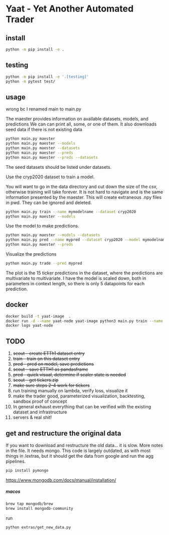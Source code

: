 # Yaat - Yet Another Automated Trader
## install
```sh
python -m pip install -e . 
```

## testing
```sh
python -m pip install -e '.[testing]'
python -m pytest test/ 
```

## usage

wrong bc I renamed main to main.py

The maester provides information on available datasets, models, and predictions
We can can print all, some, or one of them.
It also downloads seed data if there is not existing data
```sh
python main.py maester
python main.py maester --models
python main.py maester --datasets
python main.py maester --preds
python main.py maester --preds --datasets
```

The seed datasets should be listed under datasets.


Use the cryp2020 dataset to train a model.

You will want to go in the data directory and cut down the size of the csv, otherwise training will take forever. It is not hard to navigate and is the same information presented by the maester. This will create extraneous .npy files in pwd. They can be ignored and deleted.

```sh
python main.py train --name mymodelname --dataset cryp2020
python main.py maester --models
```

Use the model to make predictions.

```sh
python main.py maester --models --datasets
python main.py pred --name mypred --dataset cryp2020 --model mymodelname
python main.py maester --preds
```

Visualize the predictions
```sh
python main.py trade --pred mypred
```

The plot is the 15 ticker predictions in the dataset, where the predictions are multivariate to multivariate. I have the model is scaled down, both in parameters in context length, so there is only 5 datapoints for each prediction.

## docker

```sh
docker build -t yaat-image  .
docker run -d --name yaat-node yaat-image python3 main.py train --name lambdock1 --dataset cryp2020
docker logs yaat-node
```

## TODO

1. ~~scout - create ETTh1 dataset entry~~
2. ~~train - train on this dataset entry~~
3. ~~pred - pred on model, save predictions~~
4. ~~scout - save ETTH1 as pandasframe~~
5. ~~pred - quick visual, determine if scaler state is needed~~
6. ~~scout - get tickers.zip~~
7. ~~make sure steps 2-4 work for tickers~~
8. run training manually on lambda, verify loss, visualize it
9. make the trader good, parameterized visualization, backtesting, sandbox proof of concept
10. In general exhaust everything that can be verified with the existing dataset and infrastructure
11. servers & real shit!

## get and restructure the original data
If you want to download and restructure the old data... it is slow.
More notes in the file. It needs mongo. This code is largely outdated,
as with most things in /extras, but it should get the data from google
and run the agg pipelines.
```sh
pip install pymongo
```
https://www.mongodb.com/docs/manual/installation/
##### macos

```sh
brew tap mongodb/brew
brew install mongodb-community
```

run
```sh
python extras/get_new_data.py
```
